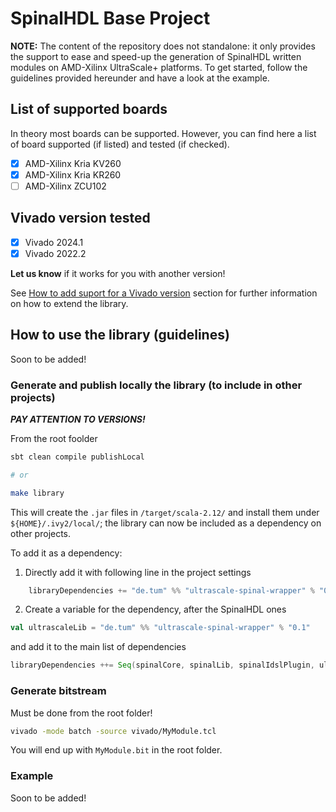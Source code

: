 # SpinalHDL Base Project

**NOTE:** The content of the repository does not standalone: it only provides the support to ease and speed-up the generation of SpinalHDL written modules on AMD-Xilinx UltraScale+ platforms.
To get started, follow the guidelines provided hereunder and have a look at the example.

## List of supported boards

In theory most boards can be supported. However, you can find here a list of board supported (if listed) and tested (if checked).

 - [x] AMD-Xilinx Kria KV260
 - [x] AMD-Xilinx Kria KR260
 - [ ] AMD-Xilinx ZCU102

## Vivado version tested

 - [x] Vivado 2024.1
 - [x] Vivado 2022.2

**Let us know** if it works for you with another version!

See [How to add suport for a Vivado version](doc/add_vivado_version_support.md) section for further information on how to extend the library.

## How to use the library (guidelines)

Soon to be added!

### Generate and publish locally the library (to include in other projects)

___PAY ATTENTION TO VERSIONS!___

From the root foolder

```bash
sbt clean compile publishLocal

# or

make library
```

This will create the `.jar` files in `/target/scala-2.12/` and install them under `${HOME}/.ivy2/local/`;
the library can now be included as a dependency on other projects.

To add it as a dependency:

1. Directly add it with following line in the project settings
```scala
    libraryDependencies += "de.tum" %% "ultrascale-spinal-wrapper" % "0.1"
```
2. Create a variable for the dependency, after the SpinalHDL ones
```scala
val ultrascaleLib = "de.tum" %% "ultrascale-spinal-wrapper" % "0.1"
```
and add it to the main list of dependencies
```scala
libraryDependencies ++= Seq(spinalCore, spinalLib, spinalIdslPlugin, ultrascaleLib)
```

### Generate bitstream

Must be done from the root folder!
```bash
vivado -mode batch -source vivado/MyModule.tcl
```
You will end up with `MyModule.bit` in the root folder.


### Example

Soon to be added!


